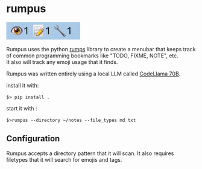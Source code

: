 # rumpus

![image](images/rumpus.png)


Rumpus uses the python [rumps](https://github.com/jaredks/rumps) library to create a menubar that keeps track of common programming bookmarks like "TODO, FIXME, NOTE", etc.  
It also will track any emoji usage that it finds.

Rumpus was written entirely using a local LLM called [CodeLlama 70B](https://huggingface.co/codellama/CodeLlama-70b-hf).


install it with:

```
$> pip install .
```

start it with :

```
$>rumpus --directory ~/notes --file_types md txt

```

## Configuration

Rumpus accepts a directory pattern that it will scan.  It also requires
filetypes that it will search for emojis and tags.
